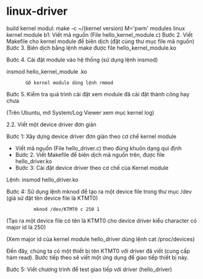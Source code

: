 # linux-driver
build kernel modul:
make -c ~/(kernel version) M='pwm' modules
linux kernel module
b1: Viết mã nguồn (File hello_kernel_module.c)
Bước 2. Viết Makefile cho kernel module để biên dịch (đặt cùng thư mục file mã nguồn)
Bước 3. Biên dịch bằng lệnh make được file hello_kernel_module.ko

Bước 4. Cài đặt module vào hệ thống (sử dụng lệnh insmod) 

insmod  hello_kernel_module .ko

           Gỡ kernel module dùng lệnh rmmod

Bước 5. Kiểm tra quá trình cài đặt xem module đã cài đặt thành công hay chưa

(Trên Ubuntu, mở System/Log Viewer xem mục kernel log)

2.2. Viết một device driver đơn giản

Bước 1: Xây dựng device driver đơn giản theo cơ chế kernel module

- Viết mã nguồn (File hello_driver.c) theo đúng khuôn dạng qui định
- Bước 2. Viết Makefile để biên dịch mã nguồn trên, được file hello_driver.ko
- Bước 3: Cài đặt device driver theo cơ chế của Kernel module

Lệnh:     insmod hello_driver.ko

Bước 4: Sử dụng lệnh mknod để tạo ra một device file trong thư mục /dev (giả sử đặt tên device file là KTMT0)

              mknod /dev/KTMT0 c 250 1

(Tạo ra một device file có tên là KTMT0 cho device driver kiểu character có major id là 250)

(Xem major id của kernel module hello_driver dùng lệnh cat /proc/devices)

Đến đây, chúng ta có một thiết bị tên KTMT0 với driver đã viết (cung cấp hàm read). Bước tiếp theo sẽ viết một ứng dụng để giao tiếp thiết bị này.

Bước 5: Viết chương trình để test giao tiếp với driver (hello_driver)
